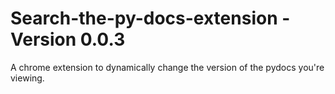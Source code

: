 # Search-the-py-docs-extension - Version 0.0.3
A chrome extension to dynamically change the version of the pydocs you're viewing.

